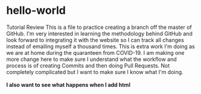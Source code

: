 # hello-world
Tutorial Review
This is a file to practice creating a branch off the master of GitHub. I'm very interested in learning the methodology behind GitHub and look forward to integrating it with the website so I can track all changes instead of emailing myself a thousand times. This is extra work I'm doing as we are at home during the quaranteen from COVID-19.
I am making one more change here to make sure I understand what the workflow and process is of creating Commits and then doing Pull Requests. Not completely complicated but I want to make sure I know what I'm doing.
<br><br><b>I also want to see what happens when I add html</b>
